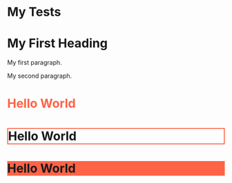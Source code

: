 # My Tests

 <!DOCTYPE html>


<body>
<h1>My First Heading</h1>
<p>My first paragraph.</p>
<p>My second paragraph.</p>

<h1 style="color:Tomato;">Hello World</h1>
<h1 style="border:2px solid Tomato;">Hello World</h1>
<h1 style="background-color:rgb(255, 99, 71);">Hello World</h1> 

</body>
</html> 

